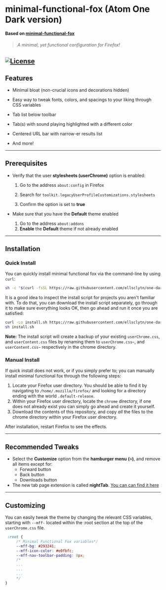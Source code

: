 # minimal-functional-fox (Atom One Dark version)

**Based on [minimal-functional-fox](https://github.com/mut-ex/minimal-functional-fox)**

> ###### *A minimal, yet functional configuration for Firefox!*

[![License](http://img.shields.io/:license-mit-blue.svg)](http://doge.mit-license.org)
------
## Features

- Minimal bloat (non-crucial icons and decorations hidden)

- Easy way to tweak fonts, colors, and spacings to your liking through CSS variables

- Tab list below toolbar

- Tab(s) with sound playing highlighted with a different color

- Centered URL bar with narrow-er results list

- And more!

------

## Prerequisites

* Verify that the user **stylesheets (userChrome)** option is enabled:
  1. Go to the address `about:config` in Firefox

  2. Search for `toolkit.legacyUserProfileCustomizations.stylesheets`

  3. Confirm the option is set to **true**



* Make sure that you have the **Default** theme enabled
  1. Go to the address `about:addons`
  2. **Enable** the **Default** theme if not already enabled


------

## Installation

### Quick Install

You can quickly install minimal functional fox via the command-line by using `curl`:

```bash
sh -c "$(curl -fsSL https://raw.githubusercontent.com/ellsclytn/one-dark-minimal-functional-fox/master/install.sh)"
```

It is a good idea to inspect the install script for projects you aren't familiar with. To do that, you can download the install script separately, go through it to make sure everything looks OK, then go ahead and run it once you are satisfied:

```bash
curl -Lo install.sh https://raw.githubusercontent.com/ellsclytn/one-dark-minimal-functional-fox/master/install.sh
sh install.sh
```

**Note:** The install script will create a backup of your existing `userChrome.css`, and `userContent.css` files by renaming them to `userChrome.css~`, and `userContent.css~` respectively in the chrome directory.

### Manual Install

If quick install does not work, or if you simply prefer to; you can manually install  minimal functional fox through the following steps:

1. Locate your Firefox user directory. You should be able to find it by navigating to `/home/.mozilla/firefox/` and looking for a directory ending with the world `.default-release`.
2. Within your Firefox user directory, locate the `chrome` directory, if one does not already exist you can simply go ahead and create it yourself.
3. Download the contents of this repository, and copy *all* the files to the chrome directory within your Firefox user directory.

After installation, restart Firefox to see the effects.

------


## Recommended Tweaks

* Select the **Customize** option from the **hamburger menu** **(≡)**, and remove all items except for:
    * Forward button
    * Back button
    * Downloads button
* The new tab page extension is called **nightTab**. [You can can find it here](https://addons.mozilla.org/en-US/firefox/addon/nighttab/)

------

## Customizing

You can easily tweak the theme by changing the relevant CSS variables, starting with `--mff-` located within the :root section at the top of the `userChrome.css` file.

```css
 :root {
     /* Minimal Functional Fox variables*/
     --mff-bg: #293241;
     --mff-icon-color: #e0fbfc;
     --mff-nav-toolbar-padding: 8px;
     /*
     ...
     ...
     ...
     */
}
```

